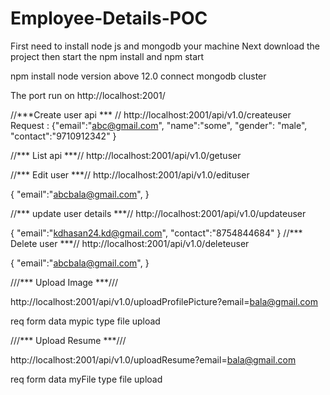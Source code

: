 # Employee-Details-POC

First need to install node js and mongodb  your machine 
Next download the project then start the npm install  and npm start

npm install 
node version above 12.0
connect mongodb cluster

The port run on http://localhost:2001/

//***Create user api *** //
http://localhost:2001/api/v1.0/createuser
Request :
{"email":"abc@gmail.com",
"name":"some",
"gender": "male",
"contact":"9710912342" }

//*** List api ***//
http://localhost:2001/api/v1.0/getuser

//*** Edit user ***//
http://localhost:2001/api/v1.0/edituser

{
  "email":"abcbala@gmail.com",
}

//*** update user details ***//
http://localhost:2001/api/v1.0/updateuser

{
    "email":"kdhasan24.kd@gmail.com",
     "contact":"8754844684"
}
//*** Delete user ***//
http://localhost:2001/api/v1.0/deleteuser

{
  "email":"abcbala@gmail.com",
}

///*** Upload Image ***///

http://localhost:2001/api/v1.0/uploadProfilePicture?email=bala@gmail.com

req form data
mypic       type file upload

///*** Upload Resume ***///

http://localhost:2001/api/v1.0/uploadResume?email=bala@gmail.com

req form data
myFile       type file upload




